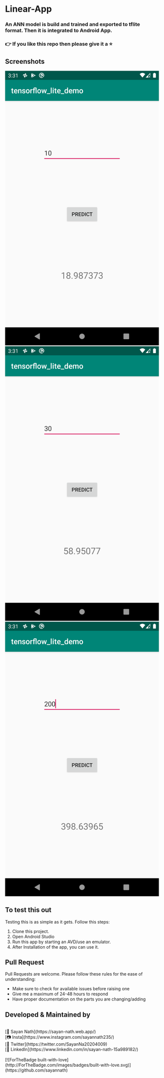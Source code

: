 # Linear-App
### An ANN model is build and trained and exported to tflite format. Then it is integrated to Android App.

### 👉 If you like this repo then please give it a ⭐️

## Screenshots
<img src="Screenshots/a.png" />
<img src="Screenshots/b.png" />
<img src="Screenshots/c.png" />

## To test this out
Testing this is as simple as it gets. Follow this steps:
1. Clone this project.
2. Open Android Studio
3. Run this app by starting an AVD/use an emulator.
4. After Installation of the app, you can use it. 

## Pull Request

Pull Requests are welcome. Please follow these rules for the ease of understanding:
* Make sure to check for available issues before raising one
* Give me a maximum of 24-48 hours to respond
* Have proper documentation on the parts you are changing/adding


## Developed & Maintained by
<br>
[👨 Sayan Nath](https://sayan-nath.web.app/)<br>
[📷 Insta](https://www.instagram.com/sayannath235/)<br>
[🐤 Twitter](https://twitter.com/SayanNa20204009)<br>
[🧳 LinkedIn](https://www.linkedin.com/in/sayan-nath-15a989182/)
<br>
<br>
[![ForTheBadge built-with-love](http://ForTheBadge.com/images/badges/built-with-love.svg)](https://github.com/sayannath)
